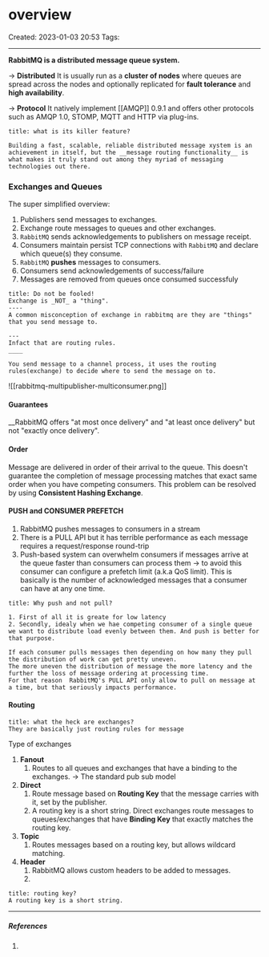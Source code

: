 # overview
Created: 2023-01-03 20:53
Tags: 
____

__RabbitMQ is a distributed message queue system.__

-> __Distributed__
	It is usually run as a __cluster of nodes__ where queues are spread across the nodes and optionally replicated for __fault tolerance__ and __high availability__.

-> __Protocol__
	It natively implement [[AMQP]] 0.9.1 and offers other protocols such as AMQP 1.0, STOMP, MQTT and HTTP via plug-ins.

```ad-warning
title: what is its killer feature?

Building a fast, scalable, reliable distributed message xystem is an achievement in itself, but the __message routing functionality__ is what makes it truly stand out among they myriad of messaging technologies out there.
```


### Exchanges and Queues

The super simplified overview:

1. Publishers send messages to exchanges.
2. Exchange route messages to queues and other exchanges.
3. `RabbitMQ` sends acknowledgements to publishers on message receipt.
4. Consumers maintain persist TCP connections with `RabbitMQ` and declare which queue(s) they consume.
5. `RabbitMQ` __pushes__ messages to consumers.
6. Consumers send acknowledgements of success/failure
7. Messages are removed from queues once consumed successfuly

```ad-danger
title: Do not be fooled!
Exchange is _NOT_ a "thing".
----
A common misconception of exchange in rabbitmq are they are "things" that you send message to.

---
Infact that are routing rules.
____

You send message to a channel process, it uses the routing rules(exchange) to decide where to send the message on to.

```

![[rabbitmq-multipublisher-multiconsumer.png]]

#### Guarantees

__RabbitMQ offers "at most once delivery" and "at least once delivery" but not "exactly once delivery".

#### Order

Message are delivered in order of their arrival to the queue. This doesn't guarantee the completion of message processing matches that exact same order when you have competing consumers.
This problem can be resolved by using __Consistent Hashing Exchange__.

#### PUSH and CONSUMER PREFETCH

1. RabbitMQ pushes messages to consumers in a stream
2. There is a PULL API but it has terrible performance as each message requires a request/response round-trip
3. Push-based system can overwhelm consumers if messages arrive at the queue faster than consumers can process them -> to avoid this consumer can configure a prefetch limit (a.k.a QoS limit). This is basically is the number of acknowledged messages that a consumer can have at any one time.


```ad-warning
title: Why push and not pull?

1. First of all it is greate for low latency
2. Secondly, idealy when we hae competing consumer of a single queue we want to distribute load evenly between them. And push is better for that purpose.

If each consumer pulls messages then depending on how many they pull the distribution of work can get pretty uneven.
The more uneven the distribution of message the more latency and the further the loss of message ordering at processing time.
For that reason  RabbitMQ's PULL API only allow to pull on message at a time, but that seriously impacts performance.
```


#### Routing

```ad-note
title: what the heck are exchanges?
They are basically just routing rules for message
```

Type of exchanges

1. __Fanout__ 
	1. Routes to all queues and exchanges that have a binding to the exchanges. -> The standard pub sub model
2. __Direct__
	1. Route message based on __Routing Key__ that the message carries with it, set by the publisher.
	2. A routing key is a short string. Direct exchanges route messages to queues/exchanges that have __Binding Key__ that exactly matches the routing key.
3. __Topic__
	1. Routes messages based on a routing key, but allows wildcard matching.
4. __Header__
	1. RabbitMQ allows custom headers to be added to messages.
	2. 
```ad-note
title: routing key?
A routing key is a short string. 
```




_____

##### References
1.

